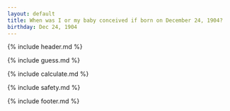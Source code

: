 ```yaml
---
layout: default
title: When was I or my baby conceived if born on December 24, 1904?
birthday: Dec 24, 1904
---
```


{% include header.md %}

{% include guess.md %}

{% include calculate.md %}

{% include safety.md %}

{% include footer.md %}



